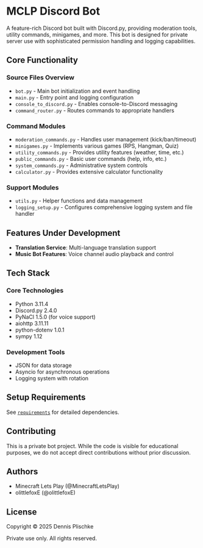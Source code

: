 # MCLP Discord Bot

A feature-rich Discord bot built with Discord.py, providing moderation tools, utility commands, minigames, and more. This bot is designed for private server use with sophisticated permission handling and logging capabilities.

## Core Functionality

### Source Files Overview

- `bot.py` - Main bot initialization and event handling
- `main.py` - Entry point and logging configuration
- `console_to_discord.py` - Enables console-to-Discord messaging
- `command_router.py` - Routes commands to appropriate handlers

### Command Modules

- `moderation_commands.py` - Handles user management (kick/ban/timeout)
- `minigames.py` - Implements various games (RPS, Hangman, Quiz)
- `utility_commands.py` - Provides utility features (weather, time, etc.)
- `public_commands.py` - Basic user commands (help, info, etc.)
- `system_commands.py` - Administrative system controls
- `calculator.py` - Provides extensive calculator functionality

### Support Modules

- `utils.py` - Helper functions and data management
- `logging_setup.py` - Configures comprehensive logging system and file handler

## Features Under Development

- **Translation Service**: Multi-language translation support
- **Music Bot Features**: Voice channel audio playback and control

## Tech Stack

### Core Technologies

- Python 3.11.4
- Discord.py 2.4.0
- PyNaCl 1.5.0 (for voice support)
- aiohttp 3.11.11
- python-dotenv 1.0.1
- sympy 1.12

### Development Tools

- JSON for data storage
- Asyncio for asynchronous operations
- Logging system with rotation

## Setup Requirements

See [`requirements`](./requirements.txt) for detailed dependencies.

## Contributing

This is a private bot project. While the code is visible for educational purposes, we do not accept direct contributions without prior discussion.

## Authors

- Minecraft Lets Play (@MinecraftLetsPlay)
- olittlefoxE (@olittlefoxE)

## License

Copyright © 2025 Dennis Plischke

Private use only. All rights reserved.

